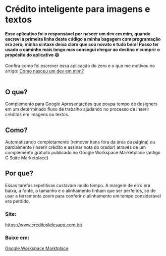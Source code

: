 # Crédito inteligente para imagens e textos

#### Esse aplicativo foi o responsável por nascer um dev em mim, quando escrevi a primeira linha deste código a minha bagagem com programação era zero, minha sintaxe deixa claro que sou novato e tudo bem! Posso ter usado o caminho mais longo mas consegui chegar ao destino e cumprir o propósito do aplicativo 😃
Confira como foi escrever essa aplicação do zero e o que me motivou no artigo: [Como nasceu um dev em mim?](https://www.linkedin.com/pulse/como-nasceu-um-dev-em-mim-diego-azevedo/)
<br>
<br>
## O que?
Complemento para Google Apresentações que poupa tempo de designers em um determinado fluxo de trabalho ajudando no processo de inserir créditos em imagens ou textos.

## Como?
Automatizando completamente (remover itens fora da área da página) ou parcialmente (inserir crédito e assinar nota do orador) através de um complemento gratuito publicado no Google Workspace Marketplace (antigo G Suite Marketplace)

## Por que?
Essas tarefas repetitivas custavam muito tempo.
A margem de erro era baixa, a fonte, o tamanho e o alinhamento tinham que ser perfeitos, só de usar a ferramenta zoom para conferir o alinhamento um tempo considerável era perdido.

### Site:
https://www.creditoslidesapp.com.br/
### Baixe em:
[Google Workspace Marktplace](http://bit.ly/39GgiYS)
